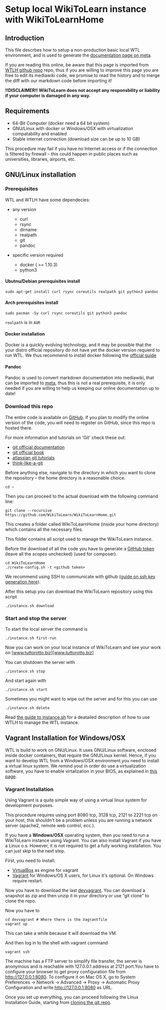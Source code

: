 Setup local WikiToLearn instance with WikiToLearnHome
======================================================

Introduction
------------

This file descrbes how to setup a non-production basic local WTL
environment, and is used to generate the [documentation page on meta][meta-guide].

If you are reading this online, be aware that
this page is imported from [WTLH github repo][WTLH-repo] repo, thus if
you are willing to improve this page you are free to edit its mediawiki
code, we promise to read the history and to merge the diff with our
markdown code before importing it!

**!!DISCLAIMER!! WikiToLearn does not accept any responsbility or liability if your computer is damaged in any way.**

Requirements
------------

-   64-Bit Computer (docker need a 64 bit system)
-   GNU/Linux with docker or Windows/OSX with virtualization compatability and
    enabled
-   Stable internet connection (download size can be up to 10 GB)

This procedure may fail if you have no Internet access or if the connection is filtered by firewall – this could happen in public places such as universities, libraries, airports, etc.

GNU/Linux installation
------------------

### Prerequisites

WTL and WTLH have some dependecies:

* any version
    - curl
    - rsync
    - dirname
    - realpath
    - git
    - pandoc

* specific version required
    - docker ( >= 1.10.3)
    - python3

#### Ubutnu/Debian prerequisites install

``` {.bash}
sudo apt-get install curl rsync coreutils realpath git python3 pandoc
```

#### Arch prerequisites install

``` {.bash}
sudo pacman -Sy curl rsync coreutils git python3 pandoc
```

`realpath` is in `AUR`


#### Docker installation

Docker is a quickly evolving technology, and it may be possible that the
your distro official repository do not have yet the docker version
requierd to run WTL. We thus recommend to install docker following the
[official guide][docker-install]

#### Pandoc

Pandoc is used to convert markdown documentation into mediawiki, that can be
imported to [meta][meta], thus this is not a real prerequisite, it is only
needed if you are willing to help us keeping our online documentation
up to date!

### Download this repo

The entire code is available on [GitHub][GitHub]. If you plan to modify
the online version of the code, you will need to register on GitHub, since
this repo is hosted there.

For more information and
tutorials on 'Git' check these out:

-   [git official documentation][git-official-documentation]
-   [git official book][git-official-book]
-   [atlassian git tutorials][<https://www.atlassian.com/git/tutorials/>]
-   [think-like-a-git][<http://think-like-a-git.net/>]

Before anything else, navigate to the directory in which you want to
clone the repository – the home directory is a reasonable choice.

``` {.bash}
cd ~
```

Then you can proceed to the actual download with the following command
line:

``` {.bash}
git clone --recursive https://github.com/WikiToLearn/WikiToLearnHome.git
```

This creates a folder called WikiToLearnHome (inside your home
directory) which contains all the necessary files.

This folder contains all script used to manage the WikiToLearn instance.

Before the download of all the code you have to generate a
[GitHub token][GitHub-token] (leave all the *scopes* unchecked) (used for
composer).

``` {.bash}
cd WikiToLearnHome
./create-config.sh -t <github token>
```

We recommend using SSH to communicate with github
([guide on ssh key generation here][help]).

After this setup you can download the WikiToLearn repository using this
script

``` {.bash}
./instance.sh download
```

### Start and stop the server

To start the local server the command is

``` {.bash}
./instance.sh first-run
```

Now you can work on your local instance of WikiToLearn and see your work
on [www.tuttorotto.biz][www.tuttorotto.biz]

You can shutdown the server with

``` {.bash}
./instance.sh stop
```

And start again with

``` {.bash}
./instance.sh start
```

Sometimes you might want to wipe out the server and for this you can use

``` {.bash}
./instance.sh delete
```

Read [the guide to instance.sh](../Instance_Doc) for a deatailed description of how to use WTLH to manage the WTL instance.

Vagrant Installation for Windows/OSX
-------------------------------------

WTL is build to work on GNU/Linux. It uses GNU/Linux software, enclosed
inside docker containers, that require the GNU/Linux kernel.
Hence, if you want to develop WTL from a Windows/OSX environment you need to
install a virtual linux system.
We remind yout in order do use a virtualization software, you have to enable virtalization in your BIOS, as explained in [this page](//How_To_Enable_Virtualization_On_Your_PC).

### Vagrant Installation

Using Vagrant is a quite simple way of using a virtual linux system for
development purposes.

This procedure requires using port 8080 tcp, 3128 tcp, 2121 to 2221 tcp
on your host, this shouldn't be a problem unless you are running a
network server (apache2, remote web control, ecc.).

If you have a **Windows/OSX** operating system, then you need to run a
WikiToLearn instance using Vagrant. You can also install Vagrant if you
have a Linux o.s. However, it is not required to get a fully working
installation. You can just skip to the next step.

First, you need to install:

-   [VirtualBox] as engine for vagrant
-   [Vagrant] for Windows/OS X users, for Linux it's optional. On
    Windows require restart.

Now you have to download the last [devvagrant]. You can download a
snapshot as zip and then unzip it in your directory or use “git clone”
to clone the repo.

Now you have to

``` {.bash}
cd devvagrant # Where there is the Vagrantfile
vagrant up
```

This can take a while because it will download the VM.

And then log in to the shell with vagrant command

``` {.bash}
vagrant ssh
```

The machine has a FTP server to simplify file transfer, the server is
anonymous and is reachable with 127.0.0.1 address at 2121 port.You have
to configure your browser to get proxy configuration file from
<http://127.0.0.1:8080>. To configure it on Mac OS X, go to System
Preferences -&gt; Network -&gt; Advanced -&gt; Proxy -&gt; Automatic
Proxy Configuration and write <http://127.0.0.1:8080> as URL.

Once you set up everything, you can proceed following the Linux Installation
Guide, starting from [cloning the git repo][cloning-repo-section].


[WTLH-repo]: https://github.com/WikiToLearn/WikiToLearnHome "WTLH repo"

[GitHub]: https://github.com/WikiToLearn

[<https://www.atlassian.com/git/tutorials/>]: https://www.atlassian.com/git/tutorials/
[<http://think-like-a-git.net/>]: http://think-like-a-git.net/
[git-official-documentation]: https://git-scm.com/doc
[git-official-book]: https://git-scm.com/book/en/v2

[docker-install]: https://docs.docker.com/engine/installation/GNU/Linux/

[GitHub-token]: https://github.com/settings/tokens
[help]: https://help.github.com/articles/generating-an-ssh-key/
[www.tuttorotto.biz]: http://www.tuttorotto.biz
[meta]: https://meta.wikitolearn.org
[meta-guide]: http://meta.wikitolearn.org/WikiToLearn_Home/WikitoLearn_Home_Documentation/Local_WikiToLearn_Instance "WTLH - meta.wikitolearn.org"

[VirtualBox]: https://www.virtualbox.org/wiki/Downloads/
[Vagrant]: https://docs.vagrantup.com/v2/installation/
[devvagrant]: https://github.com/WikiToLearn/devvagrant

[cloning-repo-section]: http://meta.wikitolearn.org/WikiToLearn_Home/WikitoLearn_Home_Documentation/Local_WikiToLearn_Instance#Download_this_repo
